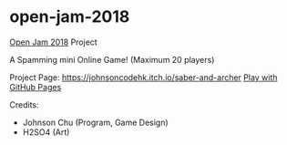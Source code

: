 # open-jam-2018

[Open Jam 2018](https://itch.io/jam/open-jam-2018) Project

A Spamming mini Online Game! (Maximum 20 players)

Project Page: https://johnsoncodehk.itch.io/saber-and-archer
[Play with GitHub Pages](https://johnsoncodehk.github.io/open-jam-2018/)

Credits:
- Johnson Chu (Program, Game Design)
- H2SO4 (Art)
